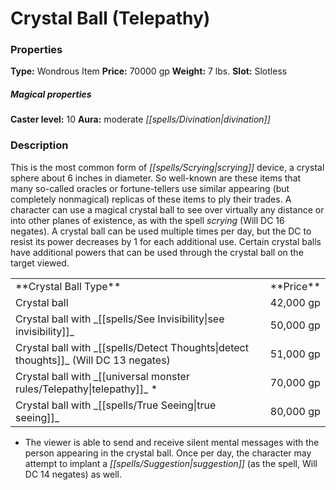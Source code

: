 ﻿---
Title: "Crystal Ball (Telepathy)"
Type: "Wondrous Item"
Price: "70000 gp"
Weight: "7 lbs."
Slot: "Slotless"
Caster level: "10"
Aura: "moderate divination"
Description: |
  "This is the most common form of scrying device, a crystal sphere about 6 inches in diameter. So well-known are these items that many so-called oracles or fortune-tellers use similar appearing (but completely nonmagical) replicas of these items to ply their trades. A character can use a magical crystal ball to see over virtually any distance or into other planes of existence, as with the spell _scrying_ (Will DC 16 negates). A crystal ball can be used multiple times per day, but the DC to resist its power decreases by 1 for each additional use. Certain crystal balls have additional powers that can be used through the crystal ball on the target viewed.
  <table><tbody><tr><td>**Crystal Ball Type**</td><td>**Price**</td></tr><tr><td>_Crystal ball_</td><td>42,000 gp</td></tr><tr><td>_Crystal ball_ with _see invisibility_</td><td>50,000 gp</td></tr><tr><td>_Crystal ball_ with _detect thoughts_ (Will DC 13 negates)</td><td>51,000 gp</td></tr><tr><td>_Crystal ball_ with _telepathy_ *</td><td>70,000 gp</td></tr><tr><td>_Crystal ball_ with _true seeing_</td><td>80,000 gp</td></tr></tbody></table>
  "
Crafting cost: "35000 gp"
Sources: "['Core Rulebook', 'Ultimate Equipment']"
---

# Crystal Ball (Telepathy)

### Properties

**Type:** Wondrous Item **Price:** 70000 gp **Weight:** 7 lbs. **Slot:** Slotless

##### Magical properties

**Caster level:** 10 **Aura:** moderate _[[spells/Divination|divination]]_

### Description

This is the most common form of _[[spells/Scrying|scrying]]_ device, a crystal sphere about 6 inches in diameter. So well-known are these items that many so-called oracles or fortune-tellers use similar appearing (but completely nonmagical) replicas of these items to ply their trades. A character can use a magical crystal ball to see over virtually any distance or into other planes of existence, as with the spell _scrying_ (Will DC 16 negates). A crystal ball can be used multiple times per day, but the DC to resist its power decreases by 1 for each additional use. Certain crystal balls have additional powers that can be used through the crystal ball on the target viewed.

<table><tbody><tr><td> **Crystal Ball Type**</td><td> **Price**</td></tr><tr><td>Crystal ball</td><td>42,000 gp</td></tr><tr><td>Crystal ball with _[[spells/See Invisibility|see invisibility]]_</td><td>50,000 gp</td></tr><tr><td>Crystal ball with _[[spells/Detect Thoughts|detect thoughts]]_ (Will DC 13 negates)</td><td>51,000 gp</td></tr><tr><td>Crystal ball with _[[universal monster rules/Telepathy|telepathy]]_ *</td><td>70,000 gp</td></tr><tr><td>Crystal ball with _[[spells/True Seeing|true seeing]]_</td><td>80,000 gp</td></tr></tbody></table>

* The viewer is able to send and receive silent mental messages with the person appearing in the crystal ball. Once per day, the character may attempt to implant a _[[spells/Suggestion|suggestion]]_ (as the spell, Will DC 14 negates) as well.